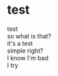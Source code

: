 # test
test <br>
so what is that? <br>
it's a test <br>
simple right? <br>
I know I'm bad <br>
I try <br>
